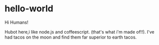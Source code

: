 # hello-world

Hi Humans!

Hubot here,i like node.js and coffeescript. (that's what i'm made of!!).
I've had tacos on the moon and find them far superior to earth tacos.
